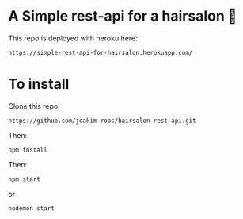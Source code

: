 # A Simple rest-api for a hairsalon :blue_heart:

This repo is deployed with heroku here:

```
https://simple-rest-api-for-hairsalon.herokuapp.com/
```

# To install

Clone this repo:

```
https://github.com/joakim-roos/hairsalon-rest-api.git
```

Then:

```
npm install
```

Then:

```
npm start
```

or

```
nodemon start
```
